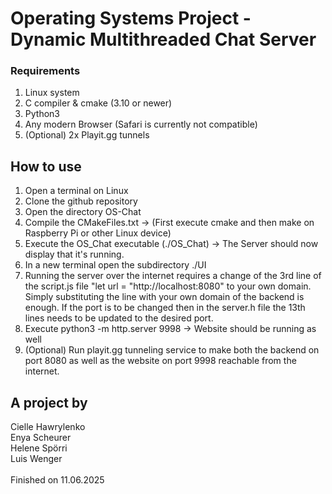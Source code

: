 # Operating Systems Project - Dynamic Multithreaded Chat Server

### Requirements
1. Linux system 
2. C compiler & cmake (3.10 or newer)
3. Python3 
4. Any modern Browser (Safari is currently not compatible)
5. (Optional) 2x Playit.gg tunnels

## How to use
1. Open a terminal on Linux
2. Clone the github repository
3. Open the directory OS-Chat
4. Compile the CMakeFiles.txt -> (First execute cmake and then make on Raspberry Pi or other Linux device)
5. Execute the OS_Chat executable (./OS_Chat) -> The Server should now display that it's running.
6. In a new terminal open the subdirectory ./UI 
7. Running the server over the internet requires a change of the 3rd line of the script.js file "let url = "http://localhost:8080" to your own domain. Simply substituting the line with your own domain of the backend is enough. If the port is to be changed then in the server.h file the 13th lines needs to be updated to the desired port.
8. Execute python3 -m http.server 9998 -> Website should be running as well
9. (Optional) Run playit.gg tunneling service to make both the backend on port 8080 as well as the website on port 9998 reachable from the internet.

## A project by
Cielle Hawrylenko\
Enya Scheurer\
Helene Spörri\
Luis Wenger\
\
Finished on 11.06.2025


